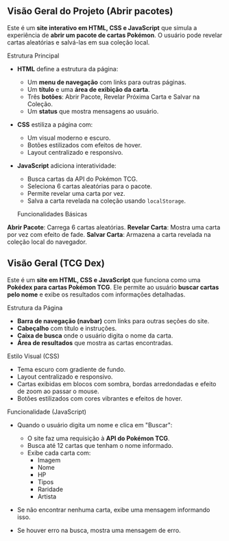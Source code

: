 ## Visão Geral do Projeto (Abrir pacotes)

Este é um **site interativo em HTML, CSS e JavaScript** que simula a experiência de **abrir um pacote de cartas Pokémon**. O usuário pode revelar cartas aleatórias e salvá-las em sua coleção local.

Estrutura Principal

- **HTML** define a estrutura da página:
  - Um **menu de navegação** com links para outras páginas.
  - Um **título** e uma **área de exibição da carta**.
  - Três **botões**: Abrir Pacote, Revelar Próxima Carta e Salvar na Coleção.
  - Um **status** que mostra mensagens ao usuário.

- **CSS** estiliza a página com:
  - Um visual moderno e escuro.
  - Botões estilizados com efeitos de hover.
  - Layout centralizado e responsivo.

- **JavaScript** adiciona interatividade:
  - Busca cartas da API do Pokémon TCG.
  - Seleciona 6 cartas aleatórias para o pacote.
  - Permite revelar uma carta por vez.
  - Salva a carta revelada na coleção usando `localStorage`.

  Funcionalidades Básicas

**Abrir Pacote**: Carrega 6 cartas aleatórias.
  **Revelar Carta**: Mostra uma carta por vez com efeito de fade.
  **Salvar Carta**: Armazena a carta revelada na coleção local do navegador.


## Visão Geral (TCG Dex)

Este é um **site em HTML, CSS e JavaScript** que funciona como uma **Pokédex para cartas Pokémon TCG**. Ele permite ao usuário **buscar cartas pelo nome** e exibe os resultados com informações detalhadas.


Estrutura da Página

- **Barra de navegação (navbar)** com links para outras seções do site.
- **Cabeçalho** com título e instruções.
- **Caixa de busca** onde o usuário digita o nome da carta.
- **Área de resultados** que mostra as cartas encontradas.

Estilo Visual (CSS)

- Tema escuro com gradiente de fundo.
- Layout centralizado e responsivo.
- Cartas exibidas em blocos com sombra, bordas arredondadas e efeito de zoom ao passar o mouse.
- Botões estilizados com cores vibrantes e efeitos de hover.

Funcionalidade (JavaScript)

- Quando o usuário digita um nome e clica em "Buscar":
  - O site faz uma requisição à **API do Pokémon TCG**.
  - Busca até 12 cartas que tenham o nome informado.
  - Exibe cada carta com:
    - Imagem
    - Nome
    - HP
    - Tipos
    - Raridade
    - Artista

- Se não encontrar nenhuma carta, exibe uma mensagem informando isso.
- Se houver erro na busca, mostra uma mensagem de erro.
